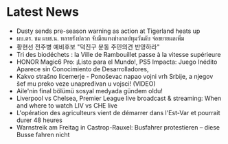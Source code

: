 # Latest News
-  Dusty sends pre-season warning as action at Tigerland heats up
-  ผบ.ตร. ชม ผบช.น. ทลายรังปลวก จับมือแทงช่างกลปทุมวันดับ จ่อขยายผลเพิ่ม
-  황현선 전주병 예비후보 "덕진구 분동 주민의견 반영하라"
-  Tri des biodéchets : la Ville de Rambouillet passe à la vitesse supérieure
-  HONOR Magic6 Pro: ¡Listo para el Mundo!, PS5 Impacta: Juego Inédito Aparece sin Conocimiento de Desarrolladores,
-  Kakvo strašno licemerje - Ponoševac napao vojni vrh Srbije, a njegov šef mu preko veze unapređivan u vojsci! (VIDEO)
-  Aile'nin final bölümü sosyal medyada gündem oldu!
-  Liverpool vs Chelsea, Premier League live broadcast & streaming: When and where to watch LIV vs CHE live
-  L'opération des agriculteurs vient de démarrer dans l'Est-Var et pourrait durer 48 heures
-  Warnstreik am Freitag in Castrop-Rauxel: Busfahrer protestieren – diese Busse fahren nicht

